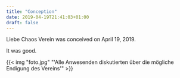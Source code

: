 ```yaml
---
title: "Conception"
date: 2019-04-19T21:41:03+01:00
draft: false
---
```


Liebe Chaos Verein was conceived on April 19, 2019. 

It was good.

{{< img "foto.jpg" "'Alle Anwesenden diskutierten über die mögliche Endigung des Vereins'" >}}